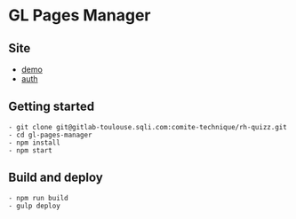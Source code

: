 # GL Pages Manager

## Site
- [demo](http://rh-quizz.comite-technique.static.toulouse.sqli.com/)
- [auth](.user.passwd)

## Getting started
    - git clone git@gitlab-toulouse.sqli.com:comite-technique/rh-quizz.git
    - cd gl-pages-manager
    - npm install
    - npm start

## Build and deploy
    - npm run build
    - gulp deploy